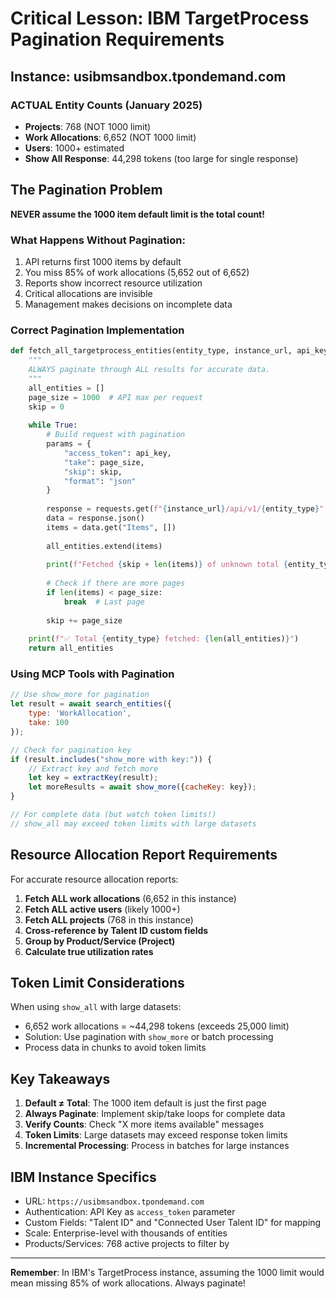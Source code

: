 # Critical Lesson: IBM TargetProcess Pagination Requirements

## Instance: usibmsandbox.tpondemand.com

### ACTUAL Entity Counts (January 2025)
- **Projects**: 768 (NOT 1000 limit)
- **Work Allocations**: 6,652 (NOT 1000 limit) 
- **Users**: 1000+ estimated
- **Show All Response**: 44,298 tokens (too large for single response)

## The Pagination Problem

**NEVER assume the 1000 item default limit is the total count!**

### What Happens Without Pagination:
1. API returns first 1000 items by default
2. You miss 85% of work allocations (5,652 out of 6,652)
3. Reports show incorrect resource utilization
4. Critical allocations are invisible
5. Management makes decisions on incomplete data

### Correct Pagination Implementation

```python
def fetch_all_targetprocess_entities(entity_type, instance_url, api_key):
    """
    ALWAYS paginate through ALL results for accurate data.
    """
    all_entities = []
    page_size = 1000  # API max per request
    skip = 0
    
    while True:
        # Build request with pagination
        params = {
            "access_token": api_key,
            "take": page_size,
            "skip": skip,
            "format": "json"
        }
        
        response = requests.get(f"{instance_url}/api/v1/{entity_type}", params=params)
        data = response.json()
        items = data.get("Items", [])
        
        all_entities.extend(items)
        
        print(f"Fetched {skip + len(items)} of unknown total {entity_type}...")
        
        # Check if there are more pages
        if len(items) < page_size:
            break  # Last page
            
        skip += page_size
    
    print(f"✅ Total {entity_type} fetched: {len(all_entities)}")
    return all_entities
```

### Using MCP Tools with Pagination

```javascript
// Use show_more for pagination
let result = await search_entities({
    type: 'WorkAllocation',
    take: 100
});

// Check for pagination key
if (result.includes("show_more with key:")) {
    // Extract key and fetch more
    let key = extractKey(result);
    let moreResults = await show_more({cacheKey: key});
}

// For complete data (but watch token limits!)
// show_all may exceed token limits with large datasets
```

## Resource Allocation Report Requirements

For accurate resource allocation reports:

1. **Fetch ALL work allocations** (6,652 in this instance)
2. **Fetch ALL active users** (likely 1000+)
3. **Fetch ALL projects** (768 in this instance)
4. **Cross-reference by Talent ID custom fields**
5. **Group by Product/Service (Project)**
6. **Calculate true utilization rates**

## Token Limit Considerations

When using `show_all` with large datasets:
- 6,652 work allocations = ~44,298 tokens (exceeds 25,000 limit)
- Solution: Use pagination with `show_more` or batch processing
- Process data in chunks to avoid token limits

## Key Takeaways

1. **Default ≠ Total**: The 1000 item default is just the first page
2. **Always Paginate**: Implement skip/take loops for complete data
3. **Verify Counts**: Check "X more items available" messages
4. **Token Limits**: Large datasets may exceed response token limits
5. **Incremental Processing**: Process in batches for large instances

## IBM Instance Specifics

- URL: `https://usibmsandbox.tpondemand.com`
- Authentication: API Key as `access_token` parameter
- Custom Fields: "Talent ID" and "Connected User Talent ID" for mapping
- Scale: Enterprise-level with thousands of entities
- Products/Services: 768 active projects to filter by

---

**Remember**: In IBM's TargetProcess instance, assuming the 1000 limit would mean missing 85% of work allocations. Always paginate!